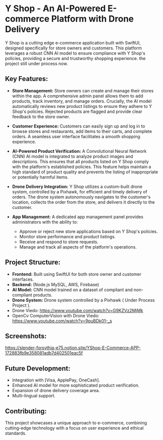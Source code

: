 # Y Shop - An AI-Powered E-commerce Platform with Drone Delivery

Y Shop is a cutting edge e-commerce application built with SwiftUI, designed specifically for store owners and customers.  This platform leverages a robust CNN AI model to ensure compliance with Y Shop's policies, providing a secure and trustworthy shopping experience.
the project still under process now.

## Key Features:

* **Store Management:** Store owners can create and manage their stores within the app.  A comprehensive admin panel allows them to add products, track inventory, and manage orders.  Crucially, the AI model automatically reviews new product listings to ensure they adhere to Y Shop's policies.  Rejected products are flagged and provide clear feedback to the store owner.

* **Customer Experience:**  Customers can easily sign up and log in to browse stores and restaurants, add items to their carts, and complete orders.  A seamless user interface facilitates a smooth shopping experience.

* **AI-Powered Product Verification:** A Convolutional Neural Network (CNN) AI model is integrated to analyze product images and descriptions.  This ensures that all products listed on Y Shop comply with the platform's established policies.  This feature helps maintain a high standard of product quality and prevents the listing of inappropriate or potentially harmful items.

* **Drone Delivery Integration:**  Y Shop utilizes a custom-built drone system, controlled by a Pixhawk, for efficient and timely delivery of orders. The drone system autonomously navigates to the customer's location, collects the order from the store, and delivers it directly to the customer.

* **App Management:**  A dedicated app management panel provides administrators with the ability to:
    * Approve or reject new store applications based on Y Shop's policies.
    * Monitor store performance and product listings.
    * Receive and respond to store requests.
    * Manage and track all aspects of the platform's operations.

## Project Structure:

* **Frontend:** Built using SwiftUI for both store owner and customer interfaces.
* **Backend:**  (Node.js MySQL, AWS, Firebase)
* **AI Model:**  CNN model trained on a dataset of compliant and non-compliant products.
* **Drone System:**  Drone system controlled by a Pixhawk ( Under Process Project ).
*  Drone Viedo: https://www.youtube.com/watch?v=G9KZVz2MjMk
*  OpenCv ComputerVision with Drone Viedo: https://www.youtube.com/watch?v=9puBDk01-_s

## Screenshots:

https://slender-forsythia-e75.notion.site/YShop-E-Commerce-APP-172883fb9e358081adb7d402501eac5f

## Future Development:

* Integration with [Visa, ApplePay, OneCash].
* Enhanced AI model for more sophisticated product verification.
* Expansion of drone delivery coverage area.
* Multi-lingual support.


## Contributing:


This project showcases a unique approach to e-commerce, combining cutting-edge technology with a focus on user experience and ethical standards.
